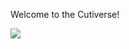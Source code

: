 Welcome to the Cutiverse!

<a href="https://pypi.python.org/pypi/dopameme"><img src="https://img.shields.io/pypi/v/dopameme.svg"></a>
